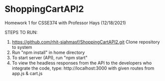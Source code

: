 # ShoppingCartAPI2
Homework 1 for CSSE374 with Professor Hays (12/18/2021)

STEPS TO RUN:

1. https://github.com/rhit-siahmasf/ShoppingCartAPI2.git Clone repository to system
2. Run "npm install" in home directory
3. To start server (API), run "npm start"
4. To view the headless responses from the API to the developers who integrate the code, type: http://localhost:3000 with given routes from app.js & cart.js
